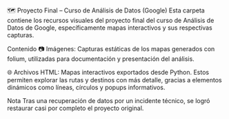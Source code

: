 🗺️ Proyecto Final – Curso de Análisis de Datos (Google)
Esta carpeta contiene los recursos visuales del proyecto final del curso de Análisis de Datos de Google, específicamente mapas interactivos y sus respectivas capturas.

Contenido
📷 Imágenes: Capturas estáticas de los mapas generados con folium, utilizadas para documentación y presentación del análisis.

🌐 Archivos HTML: Mapas interactivos exportados desde Python. Estos permiten explorar las rutas y destinos con más detalle, gracias a elementos dinámicos como líneas, círculos y popups informativos.

Nota
Tras una recuperación de datos por un incidente técnico, se logró restaurar casi por completo el proyecto original.
